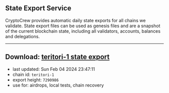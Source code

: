 ## State Export Service
CryptoCrew provides automatic daily state exports for all chains we validate. State export files can be used as genesis files and are a snapshot of the current blockchain state, including all validators, accounts, balances and delegations.

---
**Download: [teritori-1 state export](https://dl.ccvalidators.com/SERVICE/teritori/teritori-1_export_7290986.json)**
---

- last updated: Sun Feb 04 2024 23:47:11
- chain id: `teritori-1`
- export height: `7290986`
- use for: airdrops, local tests, chain recovery
